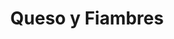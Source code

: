 ---
title: "Queso y Fiambres"
url: /ciudad-autonoma-de-buenos-aires/queso-y-fiambres/
shop: charcutería
---